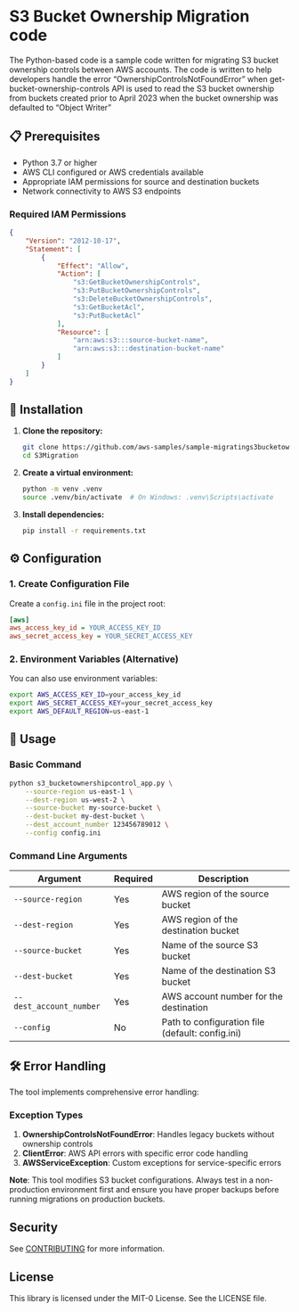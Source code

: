 # S3 Bucket Ownership Migration code

The Python-based code is a sample code written for migrating S3 bucket ownership controls between AWS accounts. The code is written to help developers handle the error “OwnershipControlsNotFoundError” when get-bucket-ownership-controls API is used to read the S3 bucket ownership from buckets created prior to April 2023 when the bucket ownership was defaulted to “Object Writer”


## 📋 Prerequisites

- Python 3.7 or higher
- AWS CLI configured or AWS credentials available
- Appropriate IAM permissions for source and destination buckets
- Network connectivity to AWS S3 endpoints

### Required IAM Permissions

```json
{
    "Version": "2012-10-17",
    "Statement": [
        {
            "Effect": "Allow",
            "Action": [
                "s3:GetBucketOwnershipControls",
                "s3:PutBucketOwnershipControls",
                "s3:DeleteBucketOwnershipControls",
                "s3:GetBucketAcl",
                "s3:PutBucketAcl"
            ],
            "Resource": [
                "arn:aws:s3:::source-bucket-name",
                "arn:aws:s3:::destination-bucket-name"
            ]
        }
    ]
}
```

## 🚀 Installation

1. **Clone the repository:**
   ```bash
   git clone https://github.com/aws-samples/sample-migratings3bucketownership.git
   cd S3Migration
   ```

2. **Create a virtual environment:**
   ```bash
   python -m venv .venv
   source .venv/bin/activate  # On Windows: .venv\Scripts\activate
   ```

3. **Install dependencies:**
   ```bash
   pip install -r requirements.txt
   ```

## ⚙️ Configuration

### 1. Create Configuration File

Create a `config.ini` file in the project root:

```ini
[aws]
aws_access_key_id = YOUR_ACCESS_KEY_ID
aws_secret_access_key = YOUR_SECRET_ACCESS_KEY
```

### 2. Environment Variables (Alternative)

You can also use environment variables:

```bash
export AWS_ACCESS_KEY_ID=your_access_key_id
export AWS_SECRET_ACCESS_KEY=your_secret_access_key
export AWS_DEFAULT_REGION=us-east-1
```

## 📖 Usage

### Basic Command

```bash
python s3_bucketownershipcontrol_app.py \
    --source-region us-east-1 \
    --dest-region us-west-2 \
    --source-bucket my-source-bucket \
    --dest-bucket my-dest-bucket \
    --dest_account_number 123456789012 \
    --config config.ini
```

### Command Line Arguments

| Argument | Required | Description |
|----------|----------|-------------|
| `--source-region` | Yes | AWS region of the source bucket |
| `--dest-region` | Yes | AWS region of the destination bucket |
| `--source-bucket` | Yes | Name of the source S3 bucket |
| `--dest-bucket` | Yes | Name of the destination S3 bucket |
| `--dest_account_number` | Yes | AWS account number for the destination |
| `--config` | No | Path to configuration file (default: config.ini) |


## 🛠️ Error Handling

The tool implements comprehensive error handling:

### Exception Types

1. **OwnershipControlsNotFoundError**: Handles legacy buckets without ownership controls
2. **ClientError**: AWS API errors with specific error code handling
3. **AWSServiceException**: Custom exceptions for service-specific errors

**Note**: This tool modifies S3 bucket configurations. Always test in a non-production environment first and ensure you have proper backups before running migrations on production buckets.

## Security

See [CONTRIBUTING](CONTRIBUTING.md#security-issue-notifications) for more information.

## License

This library is licensed under the MIT-0 License. See the LICENSE file.

